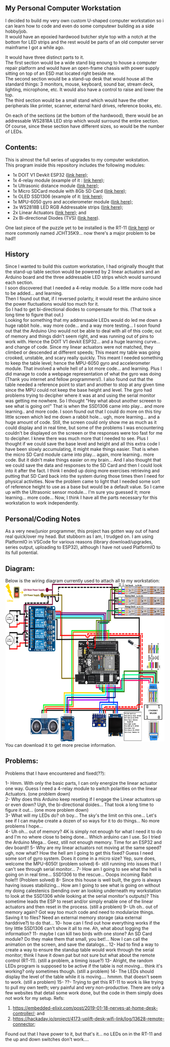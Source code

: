 ## My Personal Computer Workstation

I decided to build my very own custom U-shaped computer workstation so i can learn how to code and even do some computewr building as a side hobby/job.<br>
It would have an epoxied hardwood butcher style top with a notch at the bottom for LED strips and the rest would be parts of an old computer server mainframe I got a while ago.<br>

It would have three distinct parts to it.<br>
The first section would be a wide stand big enoung to house a computer repair platform and would have an open-frame chassis with power supply sitting on top of an ESD mat located right beside me.<br>
The second section would be a stand-up desk that would house all the standard things: 3 monitors, mouse, keyboard, sound bar, stream deck, lighting, microphone, etc. It would also have a control to raise and lower the top.<br>
The third section would be a small stand which would have the other peripherals like printer, scanner, external hard drives, reference books, etc.<br>

On each of the sections (at the bottom of the hardwood), there would be an addressable WS2818A LED strip which would surround the entire section.<br>
Of course, since these section have different sizes, so would be the number of LEDs.<br>

## Contents:
This is almost the full series of upgrades to my computer wokstation.<br>
This program inside this repository includes the following modules:
- 1x DOIT V1 Devkit ESP32 (<a href="https://randomnerdtutorials.com/getting-started-with-esp32/" target="_blank">link here</a>);
- 1x 4-relay module (example of it : <a href="https://www.amazon.ca/ELEGOO-Channel-Optocoupler-Arduino-Raspberry/dp/B06XCKQ1M9?th=1" target="_blank">link here</a>);
- 1x Ultrasonic distance module (<a href="https://www.hackster.io/csw1/ultrasonic-sensor-with-arduino-uno-f33ca1" target="_blank">link here</a>);
- 1x Micro SDCard module with 8Gb SD Card (<a href="https://www.amazon.ca/Storage-Memory-Shield-Module-Arduino/dp/B01IPCAP72" target="_blank">link here</a>);
- 1x OLED SSD1306 (example of it: <a href="https://www.amazon.ca/UCTRONICS-SSD1306-Self-Luminous-Display-Raspberry/dp/B072Q2X2LL" target="_blank">link here</a>);
- 1x MPU-6050 gyro and accelerometer module (<a href="https://howtomechatronics.com/tutorials/arduino/arduino-and-mpu6050-accelerometer-and-gyroscope-tutorial/" target="_blank">link here</a>);
- 3x WS2818B LED RGB Addressable strips (<a href="https://www.superlightingled.com/ws2818-ic-programmable-led-strips-c-5_488_183.html" target="_blank">link here</a>);
- 2x Linear Actuators (<a href="https://www.windynation.com/products/linear-actuators" target="_blank">link here</a>); and
- 2x Bi-directional Diodes (TVS) (<a href="https://www.rohm.com/electronics-basics/diodes/di_what8" target="_blank">link here</a>).

One last piece of the puzzle yet to be installed is the RT-11 (<a href="https://www.progressiveautomations.ca/products/rt-11" target="_blank">link here</a>) or more commonly named JCHT35K9... now there's a major problem to be had!!<br>

## History
Since I wanted to build this custom workstation, I had originally thought that the stand-up table section would be powered by 2 linear actuators and an Arduino board and the three addressable LED strips which would surround each section.<br>
I soon discovered that I needed a 4-relay module. So a little more code had to be added... and learning.<br>
Then I found out that, if I reversed polarity, it would reset the arduino since the power fluctuations would too much for it.<br>
So I had to get bi-directional diodes to compensate for this. (That took a long time to figure that out.)<br>
Looking for something that my addrerssable LEDs would do led me down a huge rabbit hole.. way more code... and a way more testing...
I soon found out that the Arduino Uno would not be able to deal with all of this code; out of memory and things didn't seem right, and was running out of pins to work with.
Hence the DOIT V1 devkit ESP32... and a huge learning curve... and change of code.
Since my linear actuators were not matched, they climbed or descended at different speeds; This meant my table was going crooked, unstable, and scary really quickly.
This meant I needed something to keep the table level; hence the MPU-6050 gyro and accelerometer module.
That involved a whole hell of a lot more code... and learning.
Plus I did manage to code a webpage representation of what the gyro was doing (Thank you internet and fellow programmers!).
I also found out that the table needed a reference point to start and another to stop at any given time since the MPU could not keep the base height and level.
The gyro had problems trying to decipher where it was at and using the serial monitor was getting me nowhere.
So I thought "Hey what about another screeen to see what is going on!"
That is when the SSD1306 came into play... and more learning.. and more code.
I soon found out that I could do more on this tiny little screen which led me down a rabbit hole... ugh, more learning... and a huge amount of code.
Still, the screen could only show me as much as it could display and in real time, but some of the problems I was encountering couldn't be displayed on the screeen or the responses were too fast for me to decipher.
I knew there was much more that I needed to see. Plus I thought if we could save the base level and height and all this extra code I have been slowly accumulating, it might make things easier.
That is when the micro SD Card module came into play... again, more learning.. more code. But it didn't make things easier on my brain...
And I also thought that we could save the data and responses to the SD Card and then I could look into it after the fact.
I think I ended up doing more exercises retrieving and putting that SD Card back into the system during those times then I need for physical activities.
Now the problem came to light that I needed some sort of reference height to use as a base but would be a default value.
So I came up with the Ultrasonic sensor module... I'm sure you guessed it; more learning... more code...
Now, I think I have all the parts necessary for this workstation to work independently.

## Personal/Coding Notes
As a very new/junior programmer, this project has gotten way out of hand real quick/over my head. But stubborn as I am, I trudged on.
I am using PlatformIO in VSCode for various reasons (library download/upgrades, series output, uploading to ESP32), although I have not used PlatformIO to its full potential.

## Diagram:
Below is the wiring diagram currently used to attach all to my workstation:
<img height=500 width=750 alt="Wiring diagram" src="https://github.com/Scarecrow1965/LED-SDCard-MPU-LA-OLED-ESP32/blob/main/ESP32-deskstand-wiring2.png">
You can download it to get more precise information.

## Problems:
Problems that I have encountered and fixed(??):<br>

1- Hmm. With only the basic parts, I can only energize the linear actuator one way. Guess I need a 4-relay module to switch polarities on the linear Actuators. (one problem down)<br>
2- Why does this Arduino keep reseting if I engage the Linear actuators up or even down? Ugh, the bi-directional doides... That took a long time to figure it out... (one more problem down)<br>
3- What will my LEDs do? oh boy... The sky's the limit on this one... Let's see if I can maybe create a dozen of so ways for it to do things... No more problems I hope...<br>
4- Uh oh... out of memory? 4K is simply not enough for what I need it to do and I'm no where close to being done... Which arduino can I use. So I tried the Arduino Mega...  Geez, still not enough memory. Time for an ESP32 and dev board!!
5- Why are my linear actuators not moving at the same speed? ugh, now what? How the hell am I going to get this fixed? Guess I need some sort of gyro system. Does it come in a micro size? Yep, sure does, welcome the MPU-6050! (problem solved)
6- still running into issues that I can't see through serial monitor...
7- How am I going to see what the hell is going on in real time... SSD1306 to the rescue... Ooops incoming Rabit hole!!! (Problem solved)
8- Since this house is well built, the gyro is always having issues stabilizing...
  How am I going to see what is going on without my doing calestenics (bending over an looking underneath my workstation to look at the SSD1306 while looking at the serial monitor's outputs)?
  This sometime leads the ESP to reset and/or simply enable one of the linear actuators and then reset in the process. (still a problem)
9- Uh oh.. out of memory again? Got way too much code and need to modularize things. Saving it to files? Need an external memory storage (aka external harddrive?) to do that...
10- how can I find out how everything works if the tiny little SSD1306 can't show it all to me. Ah, what about logging the information?
11- maybe I can kill two birds with one stone? An SD Card module? Do they make them that small, you bet!... Now I can call the animation on the screen, and save the datalogs...
12- Had to find a way to create a way to ensure the standup table would work through the serial monitor; think I have it down pat but not sure but what about the remote control (RT-11). (still a problem, a timing issue?)
13- Alright, the random LEDs program is supposed to be active if the table is not moving... think it's working? only sometimes though. (still a problem)
14- The LEDs should display the level of the table while it is moving.... hmmm. that doesn't seem to work. (still a problem)
15- 
??- Trying to get this RT-11 to work is like trying to pull my own teeth; very painful and very non-productive. 
 There are only a few websites that detail some work done, but the code in them simply does not work for my setup.
 Refs:
 1) <a href="https://embedded-elixir.com/post/2019-01-18-nerves-at-home-desk-controller/" target="_blank">https://embedded-elixir.com/post/2019-01-18-nerves-at-home-desk-controller/</a>; and
 2) <a href="https://hackaday.io/project/4173-uplift-desk-wifi-link/log/13628-remote-connector" target="_blank">https://hackaday.io/project/4173-uplift-desk-wifi-link/log/13628-remote-connector</a>;
 
 Found out that I have power to it, but that's it... no LEDs on in the RT-11 and the up and down switches don't work....
